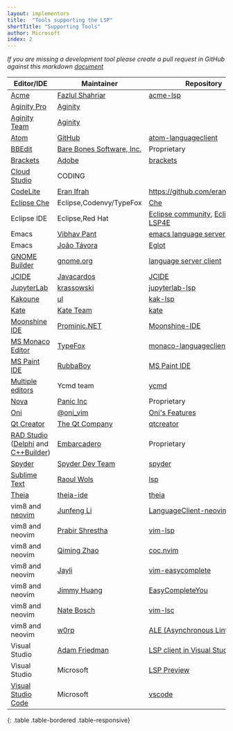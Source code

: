 ```yaml
---
layout: implementors
title:  "Tools supporting the LSP"
shortTitle: "Supporting Tools"
author: Microsoft
index: 2
---
```


*If you are missing a development tool please create a pull request in GitHub against this markdown [document](https://github.com/Microsoft/language-server-protocol/blob/gh-pages/_implementors/tools.md)*

| Editor/IDE | Maintainer | Repository |
|------|--------|----------|
| [Acme](https://en.wikipedia.org/wiki/Acme_(text_editor)) | [Fazlul Shahriar](https://github.com/fhs) | [acme-lsp](https://github.com/fhs/acme-lsp) |
| [Aginity Pro](https://www.aginity.com/products/aginity-pro/) | [Aginity](https://www.aginity.com) | |
| [Aginity Team](https://www.aginity.com/products/aginity-team/) | [Aginity](https://www.aginity.com) | |
| [Atom](https://atom.io/) | [GitHub](https://github.com/) | [atom-languageclient](https://www.npmjs.com/package/atom-languageclient) |
| [BBEdit](https://www.barebones.com/products/bbedit) | [Bare Bones Software, Inc.](https://www.barebones.com/) | Proprietary |
| [Brackets](http://brackets.io) | [Adobe](https://github.com/adobe) | [brackets](https://github.com/adobe/brackets) |
| [Cloud Studio](https://studio.dev.tencent.com/) | CODING |  |
| [CodeLite](https://codelite.org/) | [Eran Ifrah](https://github.com/eranif) | https://github.com/eranif/codelite |
| [Eclipse Che](https://www.eclipse.org/che/) | Eclipse,Codenvy/TypeFox | [Che](https://github.com/eclipse/che/issues/1287) |
| Eclipse IDE | Eclipse,Red Hat | [Eclipse community](https://projects.eclipse.org/projects/technology.lsp4e/who), [Eclipse LSP4E](https://projects.eclipse.org/projects/technology.lsp4e) |
| Emacs | [Vibhav Pant](https://github.com/vibhavp) | [emacs language server client](https://github.com/emacs-lsp/lsp-mode/) |
| Emacs | [João Távora](https://github.com/joaotavora) | [Eglot](https://github.com/joaotavora/eglot) |
| [GNOME Builder](https://wiki.gnome.org/Apps/Builder) | [gnome.org](https://wiki.gnome.org/Apps/Builder/) | [language server client](https://git.gnome.org/browse/gnome-builder/tree/src/libide/lsp) |
| [JCIDE](https://www.javacardos.com/tools) | [Javacardos](https://www.javacardos.com) | [JCIDE](https://www.javacardos.com/javacardforum/viewtopic.php?f=5&t=2108&p=6175#p6175) |
| [JupyterLab](https://github.com/jupyterlab/jupyterlab) | [krassowski](https://github.com/krassowski) | [jupyterlab-lsp](https://github.com/krassowski/jupyterlab-lsp) |
| [Kakoune](http://kakoune.org/) | [ul](https://github.com/ul) | [kak-lsp](https://github.com/ul/kak-lsp) |
| [Kate](https://kate-editor.org) | [Kate Team](https://kate-editor.org) | [kate](https://invent.kde.org/kde/kate) |
| [Moonshine IDE](https://moonshine-ide.com) | [Prominic.NET](https://github.com/prominic) | [Moonshine-IDE](https://github.com/prominic/Moonshine-IDE) |
| [MS Monaco Editor](https://github.com/Microsoft/monaco-editor) | [TypeFox](https://github.com/TypeFox) | [monaco-languageclient](https://www.npmjs.com/package/monaco-languageclient) |
| [MS Paint IDE](https://ms-paint-i.de/) | [RubbaBoy](https://github.com/RubbaBoy) | [MS Paint IDE](https://github.com/MSPaintIDE/MSPaintIDE) |
| [Multiple editors](https://github.com/Valloric/ycmd#known-ycmd-clients) | Ycmd team | [ycmd](https://github.com/Valloric/ycmd) | 
| [Nova](https://nova.app) | [Panic Inc](http://panic.com) | Proprietary |
| [Oni](https://www.onivim.io) | [@oni_vim](https://twitter.com/oni_vim) | [Oni's Features](https://www.onivim.io/Features) |
| [Qt Creator](https://doc-snapshots.qt.io/qtcreator-4.9/creator-language-servers.html) | [The Qt Company](http://qt.io/) | [qtcreator](https://github.com/qt-creator/qt-creator)
| [RAD Studio](https://www.embarcadero.com/products/rad-studio) ([Delphi](https://www.embarcadero.com/products/delphi) and [C++Builder](https://www.embarcadero.com/products/cbuilder)) | [Embarcadero](https://www.embarcadero.com/) | Proprietary |
| [Spyder](http://spyder-ide.org) | [Spyder Dev Team](https://github.com/spyder-ide) | [spyder](https://github.com/spyder-ide/spyder) | 
| [Sublime Text](https://www.sublimetext.com/) | [Raoul Wols](https://github.com/rwols) | [lsp](https://github.com/sublimelsp/LSP) |
| [Theia](https://github.com/theia-ide/theia) | [theia-ide](https://github.com/theia-ide) | [theia](https://github.com/theia-ide/theia) |
| vim8 and [neovim](https://neovim.io/) | [Junfeng Li](https://github.com/autozimu) | [LanguageClient-neovim](https://github.com/autozimu/LanguageClient-neovim) |
| vim8 and neovim | [Prabir Shrestha](https://github.com/prabirshrestha) | [vim-lsp](https://github.com/prabirshrestha/vim-lsp) |
| vim8 and neovim | [Qiming Zhao](https://github.com/chemzqm) | [coc.nvim](https://github.com/neoclide/coc.nvim) |
| vim8 and neovim | [Jayli](https://github.com/Jayli) | [vim-easycomplete](https://github.com/jayli/vim-easycomplete) |
| vim8 and neovim| [Jimmy Huang](https://github.com/JimmyHuang454) | [EasyCompleteYou](https://github.com/JimmyHuang454/EasyCompleteYou) |
| vim8 and neovim| [Nate Bosch](https://github.com/natebosch) | [vim-lsc](https://github.com/natebosch/vim-lsc) |
| vim8 and neovim| [w0rp](https://github.com/w0rp) | [ALE (Asynchronous Lint Engine) ](https://github.com/w0rp/ale) |
| Visual Studio | [Adam Friedman](https://github.com/tintoy) | [LSP client in Visual Studio](https://github.com/tintoy/dotnet-language-client/tree/sample/visual-studio/samples/VisualStudioExtension) |
| Visual Studio | Microsoft | [LSP Preview](https://marketplace.visualstudio.com/items?itemName=vsext.LanguageServerClientPreview) |
| [Visual Studio Code](https://code.visualstudio.com) | Microsoft | [vscode](https://github.com/Microsoft/vscode/)  |
{: .table .table-bordered .table-responsive}
